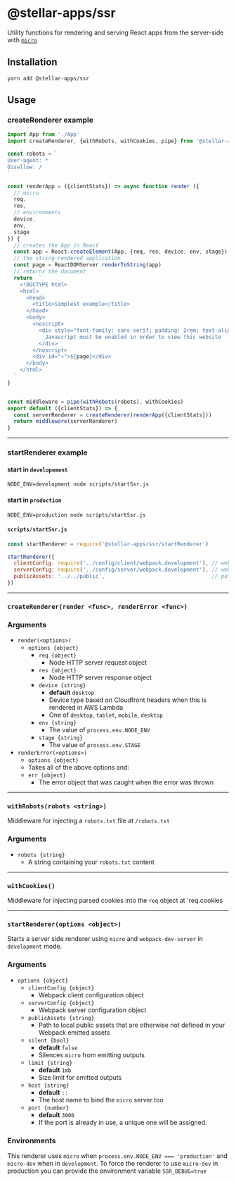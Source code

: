 # @stellar-apps/ssr
Utility functions for rendering and serving React apps from the server-side with [`micro`](https://github.com/zeit/micro)

## Installation
`yarn add @stellar-apps/ssr`

## Usage
### createRenderer example
```js
import App from './App'
import createRenderer, {withRobots, withCookies, pipe} from '@stellar-apps/ssr/createRenderer'

const robots = `
User-agent: *
Disallow: /
`

const renderApp = ({clientStats}) => async function render ({
  // micro
  req,
  res,
  // environments
  device,
  env,
  stage
}) {
  // creates the App in React
  const app = React.createElement(App, {req, res, device, env, stage})
  // the string-rendered application
  const page = ReactDOMServer.renderToString(app)
  // returns the document
  return  `
    <!DOCTYPE html>
    <html>
      <head>
        <title>Simplest example</title>
      </head>
      <body>
        <noscript>
          <div style="font-family: sans-serif; padding: 2rem; text-align: center;">
            Javascript must be enabled in order to view this website
          </div>
        </noscript>
        <div id="⚛️">${page}</div>
      </body>
    </html>
  `
}


const middleware = pipe(withRobots(robots), withCookies)
export default ({clientStats}) => {
  const serverRenderer = createRenderer(renderApp({clientStats}))
  return middleware(serverRenderer)
}
```

-----

### startRenderer example
#### start in `developement`
`NODE_ENV=development node scripts/startSsr.js`

#### start in `production`
`NODE_ENV=production node scripts/startSsr.js`

#### `scripts/startSsr.js`
```js
const startRenderer = require('@stellar-apps/ssr/startRenderer')

startRenderer({
  clientConfig: require('../config/client/webpack.development'), // webpack client config
  serverConfig: require('../config/server/webpack.development'), // webpack server config
  publicAssets: '../../public',                                  // path to local public assets
})
```

-----

### `createRenderer(render <func>, renderError <func>)`
### Arguments
- `render(<options>)`
  - `options {object}`
    - `req {object}`
        - Node HTTP server request object
    - `res {object}`
        - Node HTTP server response object
    - `device {string}`
        - **default** `desktop`
        - Device type based on Cloudfront headers when this is rendered in AWS Lambda
        - One of `desktop`, `tablet`, `mobile`, `desktop`
    - `env {string}`
        - The value of `process.env.NODE_ENV`
    - `stage {string}`
        - The value of `process.env.STAGE`
- `renderError(<options>)`
   - `options {object}`
    - Takes all of the above options and:
    - `err {object}`
        - The error object that was caught when the error was thrown

-----
  
### `withRobots(robots <string>)`
Middleware for injecting a `robots.txt` file at `/robots.txt`
### Arguments
- `robots {string}`
    - A string containing your `robots.txt` content

-----

### `withCookies()`
Middleware for injecting parsed cookies into the `req` object at `req.cookies

-----

### `startRenderer(options <object>)`
Starts a server side renderer using `micro` and `webpack-dev-server` in `development` mode.

### Arguments
- `options {object}`
    - `clientConfig {object}`
        - Webpack client configuration object
    - `serverConfig {object}`
        - Webpack server configuration object
    - `publicAssets {string}`
        - Path to local public assets that are otherwise not defined in your
          Webpack emitted assets
    - `silent {bool}`
        - **default** `false`
        - Silences `micro` from emitting outputs
    - `limit {string}`
        - **default** `1mb`
        - Size limit for emitted outputs
    - `host {string}`
        - **default** `::`
        - The host name to bind the `micro` server too
    - `port {number}`
        - **default** `3000`
        - If the port is already in use, a unique one will be assigned.
 
 ### Environments
 This renderer uses `micro` when `process.env.NODE_ENV === 'production'` and `micro-dev` when
 in `development`. To force the renderer to use `micro-dev` in production you can provide the 
 environment variable `SSR_DEBUG=true` 